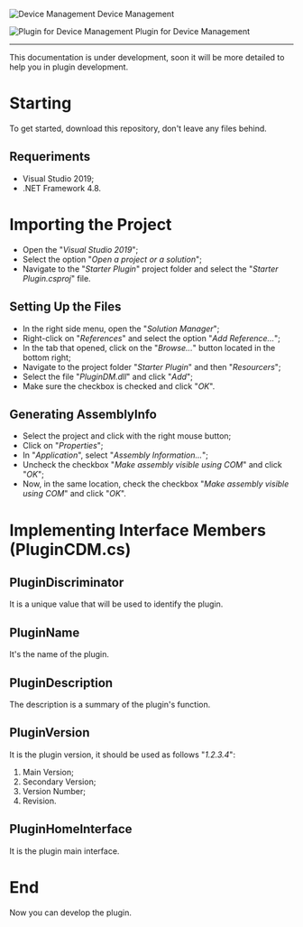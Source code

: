
![Device Management](https://i.imgur.com/Ek6opZb.png) Device Management

![Plugin for Device Management](https://i.imgur.com/RzO30kD.png) Plugin for Device Management
 ___

This documentation is under development, soon it will be more detailed to help you in plugin development.

# Starting

To get started, download this repository, don't leave any files behind.

## Requeriments

 - Visual Studio 2019;
 - .NET Framework 4.8.

# Importing the Project

 - Open the "*Visual Studio 2019*";
 - Select the option "*Open a project or a solution*";
 - Navigate to the "*Starter Plugin*" project folder and select the "*Starter Plugin.csproj*" file.

## Setting Up the Files

 - In the right side menu, open the "*Solution Manager*";
 - Right-click on "*References*" and select the option "*Add Reference...*";
 - In the tab that opened, click on the "*Browse...*" button located in the bottom right;
 - Navigate to the project folder "*Starter Plugin*" and then "*Resourcers*";
 - Select the file "*PluginDM.dll*" and click "*Add*";
 - Make sure the checkbox is checked and click "*OK*".

## Generating AssemblyInfo

- Select the project and click with the right mouse button;
- Click on "*Properties*";
- In "*Application*", select "*Assembly Information…*";
- Uncheck the checkbox "*Make assembly visible using COM*" and click "*OK*";
- Now, in the same location, check the checkbox "*Make assembly visible using COM*" and click "*OK*".

# Implementing Interface Members (PluginCDM.cs)

## PluginDiscriminator

It is a unique value that will be used to identify the plugin.

## PluginName

It's the name of the plugin.

## PluginDescription

The description is a summary of the plugin's function.

## PluginVersion

It is the plugin version, it should be used as follows "*1.2.3.4*":
1. Main Version;
2. Secondary Version;
3. Version Number;
4. Revision.

## PluginHomeInterface

It is the plugin main interface.

# End

Now you can develop the plugin.
